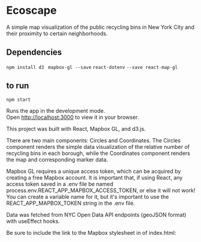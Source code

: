 # Ecoscape

A simple map visualization of the public recycling bins in New York City and their proximity to certain neighborhoods. 

## Dependencies

`npm install d3 `
`mapbox-gl --save`
`react-dotenv`
`--save react-map-gl`

## to run
`npm start`

Runs the app in the development mode.\
Open [http://localhost:3000](http://localhost:3000) to view it in your browser.


This project was built with React, Mapbox GL, and d3.js.

There are two main components: Circles and Coordinates. The Circles component renders the simple data visualization of the relative number of recycling bins in each borough, while the Coordinates component renders the map and corresponding marker data. 

Mapbox GL requires a unique access token, which can be acquired by creating a free Mapbox account. 
It is important that, if using React, any access token saved in a .env file be named process.env.REACT_APP_MAPBOX_ACCESS_TOKEN, or else it will not work! You can create a variable name for it, but it's important to use the REACT_APP_MAPBOX_TOKEN string in the .env file.

Data was fetched from NYC Open Data API endpoints (geoJSON format) with useEffect hooks. 

Be sure to include the link to the Mapbox stylesheet in <head> of index.html: 
  <link href='https://api.mapbox.com/mapbox-gl-js/v2.3.1/mapbox-gl.css' rel='stylesheet' />
  
  
